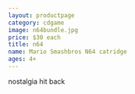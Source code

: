 ```yaml
---
layout: productpage
category: cdgame
image: n64bundle.jpg
price: $30 each
title: n64
name: Mario Smashbros N64 catridge
ages: 4+
---
```


nostalgia hit back